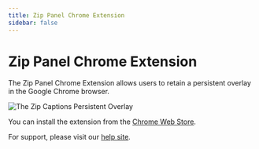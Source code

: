 ```yaml
---
title: Zip Panel Chrome Extension
sidebar: false
---
```


# Zip Panel Chrome Extension

The Zip Panel Chrome Extension allows users to retain a persistent overlay in the Google Chrome browser. 

![The Zip Captions Persistent Overlay](/images/zippanel.png)

You can install the extension from the [Chrome Web Store](https://chromewebstore.google.com/detail/zipcaptions-persistent-ca/ibkgpkncdmagdcbmnnekjikiaijfioma?authuser=0&hl=en-GB).

For support, please visit our [help site](https://help.zipcaptions.app).